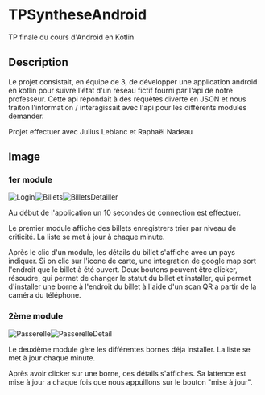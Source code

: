 # TPSyntheseAndroid
TP finale du cours d'Android en Kotlin

## Description
Le projet consistait, en équipe de 3, de développer une application android en kotlin pour suivre l'état d'un réseau fictif fourni par l'api de notre professeur.
Cette api répondait à des requêtes diverte en JSON et nous traiton l'information / interagissait avec l'api pour les différents modules demander.

Projet effectuer avec Julius Leblanc et Raphaël Nadeau

## Image
### 1er module
![Login](https://github.com/WBergeron/TPSyntheseAndroid/assets/70408290/a1160440-c14e-4df5-88ec-60f9d7b3c2d0)![Billets](https://github.com/WBergeron/TPSyntheseAndroid/assets/70408290/344cc290-fd76-48bf-9fba-fa62f42801b4)![BilletsDetailler](https://github.com/WBergeron/TPSyntheseAndroid/assets/70408290/0b6e6550-594a-4618-804c-121ee72d8d3c)

Au début de l'application un 10 secondes de connection est effectuer.

Le premier module affiche des billets enregistrers trier par niveau de criticité. La liste se met à jour à chaque minute.

Après le clic d'un module, les détails du billet s'affiche avec un pays indiquer. Si on clic sur l'icone de carte, une integration de google map sort l'endroit que le billet à été ouvert. Deux boutons peuvent être clicker, résoudre, qui permet de changer le statut du billet et installer, qui permet d'installer une borne à l'endroit du billet à l'aide d'un scan QR a partir de la caméra du téléphone.

### 2ème module
![Passerelle](https://github.com/WBergeron/TPSyntheseAndroid/assets/70408290/cbf0c97f-e701-4dec-8a26-ac5e20e183a2)![PasserelleDetail](https://github.com/WBergeron/TPSyntheseAndroid/assets/70408290/ee95748d-a1a4-427b-a999-5cc609f6f6e8)

Le deuxième module gère les différentes bornes déja installer. La liste se met à jour chaque minute.

Après avoir clicker sur une borne, ces détails s'affiches. Sa lattence est mise à jour a chaque fois que nous appuillons sur le bouton "mise à jour".
